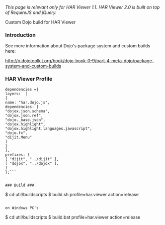 _This page is relevant only for HAR Viewer 1.1. HAR Viewer 2.0 is built on top of RequireJS and jQuery._

Custom Dojo build for HAR Viewer

### Introduction ###
See more information about Dojo's package system and custom builds here:

http://o.dojotoolkit.org/book/dojo-book-0-9/part-4-meta-dojo/package-system-and-custom-builds


### HAR Viewer Profile ###

```
dependencies ={
layers:  [
{
name: "har.dojo.js",
dependencies: [
"dojox.json.schema",
"dojox.json.ref",
"dojo._base.json",
"dojox.highlight",
"dojox.highlight.languages.javascript",
"dojo.fx",
"dijit.Menu"
]
}
],
prefixes: [
[ "dijit", "../dijit" ],
[ "dojox", "../dojox" ],
]
};```


### Build ###

```

$ cd util/buildscripts
$ build.sh profile=har.viewer action=release
```

on Windows PC's

```

$ cd util/buildscripts
$ build.bat profile=har.viewer action=release
```